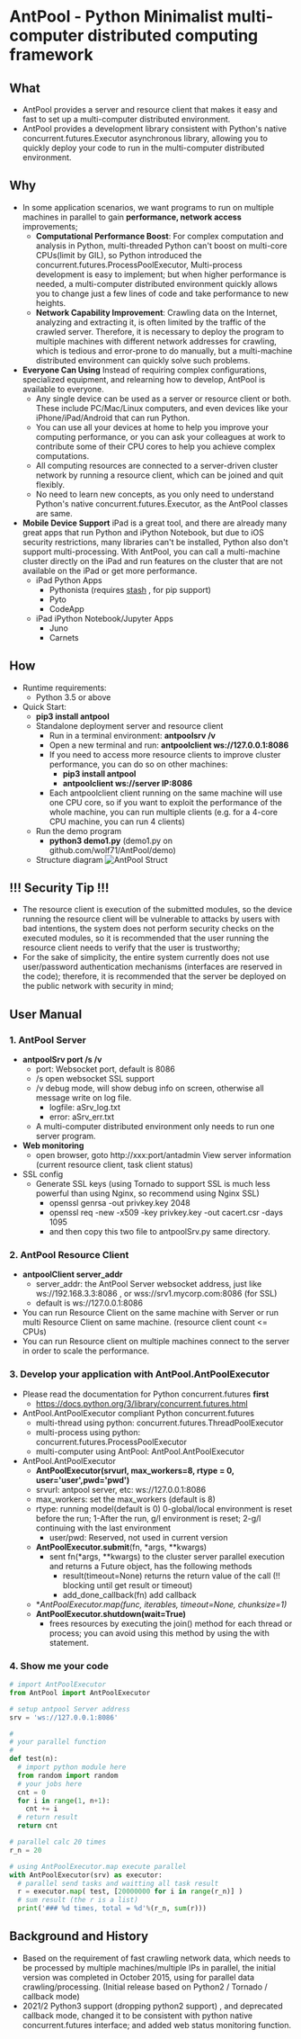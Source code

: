 # AntPool - Python Minimalist multi-computer distributed computing framework

## What
- AntPool provides a server and resource client that makes it easy and fast to set up a multi-computer distributed environment.
- AntPool provides a development library consistent with Python's native concurrent.futures.Executor asynchronous library, allowing you to quickly deploy your code to run in the multi-computer distributed environment.

## Why 
- In some application scenarios, we want programs to run on multiple machines in parallel to gain **performance, network access** improvements;
	- **Computational Performance Boost**: For complex computation and analysis in Python, multi-threaded Python can't boost on multi-core CPUs(limit by GIL), so Python introduced the concurrent.futures.ProcessPoolExecutor, Multi-process development is easy to implement; but when higher performance is needed, a multi-computer distributed environment quickly allows you to change just a few lines of code and take performance to new heights.
	- **Network Capability Improvement**: Crawling data on the Internet, analyzing and extracting it, is often limited by the traffic of the crawled server. Therefore, it is necessary to deploy the program to multiple machines with different network addresses for crawling, which is tedious and error-prone to do manually, but a multi-machine distributed environment can quickly solve such problems.
- **Everyone Can Using** Instead of requiring complex configurations, specialized equipment, and relearning how to develop, AntPool is available to everyone.
	- Any single device can be used as a server or resource client or both. These include PC/Mac/Linux computers, and even devices like your iPhone/iPad/Android that can run Python.
	- You can use all your devices at home to help you improve your computing performance, or you can ask your colleagues at work to contribute some of their CPU cores to help you achieve complex computations.
	- All computing resources are connected to a server-driven cluster network by running a resource client, which can be joined and quit flexibly.
	- No need to learn new concepts, as you only need to understand Python's native concurrent.futures.Executor, as the AntPool classes are same.
- **Mobile Device Support** iPad is a great tool, and there are already many great apps that run Python and iPython Notebook, but due to iOS security restrictions, many libraries can't be installed, Python also don't support multi-processing. With AntPool, you can call a multi-machine cluster directly on the iPad and run features on the cluster that are not available on the iPad or get more performance.
	- iPad Python Apps
		- Pythonista (requires [stash](https://github.com/ywangd/stash) , for pip support)
		- Pyto
		- CodeApp
	- iPad iPython Notebook/Jupyter Apps
		- Juno
		- Carnets

## How
- Runtime requirements: 
	- Python 3.5 or above
- Quick Start:
	- **pip3 install antpool**
	- Standalone deployment server and resource client
		- Run in a terminal environment: **antpoolsrv /v**
		- Open a new terminal and run: **antpoolclient ws://127.0.0.1:8086**
		- If you need to access more resource clients to improve cluster performance, you can do so on other machines:
			- **pip3 install antpool**
			- **antpoolclient ws://server IP:8086**
		- Each antpoolclient client running on the same machine will use one CPU core, so if you want to exploit the performance of the whole machine, you can run multiple clients (e.g. for a 4-core CPU machine, you can run 4 clients)
	- Run the demo program
		- **python3 demo1.py**  (demo1.py on github.com/wolf71/AntPool/demo)
	- Structure diagram
	![AntPool Struct](https://github.com/wolf71/AntPool/blob/master/antpool_s.jpg?raw=true)

## !!! Security Tip !!!
- The resource client is execution of the submitted modules, so the device running the resource client will be vulnerable to attacks by users with bad intentions, the system does not perform security checks on the executed modules, so it is recommended that the user running the resource client needs to verify that the user is trustworthy;
- For the sake of simplicity, the entire system currently does not use user/password authentication mechanisms (interfaces are reserved in the code); therefore, it is recommended that the server be deployed on the public network with security in mind;


## User Manual

### 1. AntPool Server
- **antpoolSrv port /s /v**
	- port: Websocket port, default is 8086
	- /s open websocket SSL support
	- /v debug mode, will show debug info on screen, otherwise all message write on log file.
		- logfile: aSrv_log.txt
		- error: aSrv_err.txt
	- A multi-computer distributed environment only needs to run one server program.
- **Web monitoring**
	- open browser, goto http://xxx:port/antadmin  View server information (current resource client, task client status)
- SSL config
	- Generate SSL keys (using Tornado to support SSL is much less powerful than using Nginx, so recommend using Nginx SSL)
		- openssl genrsa -out privkey.key 2048
		- openssl req -new -x509 -key privkey.key -out cacert.csr -days 1095
		- and then copy this two file to antpoolSrv.py same directory.

### 2. AntPool Resource Client
- **antpoolClient server_addr**
	- server_addr: the AntPool Server websocket address, just like ws://192.168.3.3:8086 , or wss://srv1.mycorp.com:8086 (for SSL)
	- default is ws://127.0.0.1:8086
- You can run Resource Client on the same machine with Server or run multi Resource Client on same machine. (resource client count <= CPUs)
- You can run Resource client on multiple machines connect to the server in order to scale the performance.

### 3. Develop your application with AntPool.AntPoolExecutor
- Please read the documentation for Python concurrent.futures **first**
	- https://docs.python.org/3/library/concurrent.futures.html
- AntPool.AntPoolExecutor compliant Python concurrent.futures
	- multi-thread using python:    concurrent.futures.ThreadPoolExecutor
	- multi-process using python:   concurrent.futures.ProcessPoolExecutor
	- multi-computer using AntPool: AntPool.AntPoolExecutor
- AntPool.AntPoolExecutor
	- **AntPoolExecutor(srvurl, max_workers=8, rtype = 0, user='user',pwd='pwd')**
  	- srvurl: antpool server, etc: ws://127.0.0.1:8086
    - max_workers: set the max_workers (default is 8)
    - rtype: running model(default is 0) 0-global/local environment is reset before the run; 1-After the run, g/l environment is reset; 2-g/l continuing with the last environment
		- user/pwd: Reserved, not used in current version
	- **AntPoolExecutor.submit**(fn, *args, **kwargs)
		- sent fn(*args, **kwargs) to the cluster server parallel execution and returns a Future object, has the following methods
			- result(timeout=None)  returns the return value of the call (!! blocking until get result or timeout)
			- add_done_callback(fn) add callback
	- **AntPoolExecutor.map(func, *iterables, timeout=None, chunksize=1)**
	- **AntPoolExecutor.shutdown(wait=True)**
		- frees resources by executing the join() method for each thread or process; you can avoid using this method by using the with statement.

### 4. Show me your code
```python
# import AntPoolExecutor
from AntPool import AntPoolExecutor

# setup antpool Server address 
srv = 'ws://127.0.0.1:8086'

#
# your parallel function 
#
def test(n):
  # import python module here 
  from random import random
  # your jobs here
  cnt = 0
  for i in range(1, n+1):
    cnt += i
  # return result
  return cnt

# parallel calc 20 times
r_n = 20 

# using AntPoolExecutor.map execute parallel
with AntPoolExecutor(srv) as executor:
  # parallel send tasks and waitting all task result
  r = executor.map( test, [20000000 for i in range(r_n)] )
  # sum result (the r is a list)
  print('### %d times, total = %d'%(r_n, sum(r)))
```

## Background and History
- Based on the requirement of fast crawling network data, which needs to be processed by multiple machines/multiple IPs in parallel, the initial version was completed in October 2015, using for parallel data crawling/processing. (Initial release based on Python2 / Tornado / callback mode)
- 2021/2 Python3 support (dropping python2 support) , and deprecated callback mode, changed it to be consistent with python native concurrent.futures interface; and added web status monitoring function.
